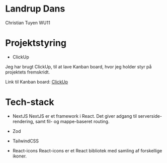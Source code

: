 # Landrup Dans

Christian Tuyen
WU11


# Projektstyring
* ClickUp

Jeg har brugt ClickUp, til at lave Kanban board, hvor jeg holder styr på projektets fremskridt.

Link til Kanban board: [ClickUp](https://sharing.clickup.com/9015153140/b/h/4-90152965087-2/4fb77f1f81e2068)

# Tech-stack

* NextJS
NextJS er et framework i React. Det giver adgang til serverside-rendering, samt fil- og mappe-baseret routing.
* Zod
* TailwindCSS

* React-icons
React-icons er et React bibliotek med samling af forskellige ikoner.
